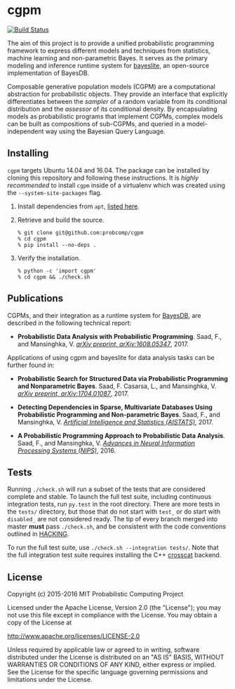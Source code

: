 # cgpm

[![Build Status](https://travis-ci.org/probcomp/cgpm.svg?branch=master)](https://travis-ci.org/probcomp/cgpm)

The aim of this project is to provide a unified probabilistic programming
framework to express different models and techniques from statistics, machine
learning and non-parametric Bayes. It serves as the primary modeling and
inference runtime system for [bayeslite](https://github.com/probcomp/bayeslite),
an open-source implementation of BayesDB.

Composable generative population models (CGPM) are a computational abstraction
for probabilistic objects. They provide an interface that explicitly
differentiates between the _sampler_ of a random variable from its conditional
distribution and the _assessor_ of its conditional density. By encapsulating
models as probabilistic programs that implement CGPMs, complex models can be
built as compositions of sub-CGPMs, and queried in a model-independent way
using the Bayesian Query Language.

## Installing

`cgpm` targets Ubuntu 14.04 and 16.04. The package can be installed by cloning
this repository and following these instructions. It is _highly recommended_ to
install `cgpm` inside of a virtualenv which was created using the
`--system-site-packages` flag.

1. Install dependencies from `apt`, [listed here](https://github.com/probcomp/cgpm/blob/master/docker/ubuntu1404#L4-L14).

2. Retrieve and build the source.

    ```
    % git clone git@github.com:probcomp/cgpm
    % cd cgpm
    % pip install --no-deps .
    ```

3. Verify the installation.

    ```
    % python -c 'import cgpm'
    % cd cgpm && ./check.sh
    ```

## Publications

CGPMs, and their integration as a runtime system for
[BayesDB](probcomp.csail.mit.edu/bayesdb/), are described in the following
technical report:

- __Probabilistic Data Analysis with Probabilistic Programming__.
Saad, F., and Mansinghka, V. [_arXiv preprint, arXiv:1608.05347_](https://arxiv.org/abs/1608.05347), 2017.

Applications of using cgpm and bayeslite for data analysis tasks can be further
found in:

- __Probabilistic Search for Structured Data via Probabilistic Programming and Nonparametric Bayes__.
Saad, F. Casarsa, L., and Mansinghka, V. [_arXiv preprint, arXiv:1704.01087_](https://arxiv.org/abs/1704.01087), 2017.

- __Detecting Dependencies in Sparse, Multivariate Databases Using Probabilistic Programming and Non-parametric Bayes__.
Saad, F., and Mansinghka, V. [_Artificial Intelligence and Statistics (AISTATS)_](http://proceedings.mlr.press/v54/saad17a.html), 2017.

- __A Probabilistic Programming Approach to Probabilistic Data Analysis__.
Saad, F., and Mansinghka, V. [_Advances in Neural Information Processing Systems (NIPS)_](https://papers.nips.cc/paper/6060-a-probabilistic-programming-approach-to-probabilistic-data-analysis.html), 2016.


## Tests

Running `./check.sh` will run a subset of the tests that are considered complete
and stable. To launch the full test suite, including continuous integration
tests, run `py.test` in the root directory. There are more tests in the `tests/`
directory, but those that do not start with `test_` or do start with `disabled_`
are not considered ready. The tip of every branch merged into master __must__
pass `./check.sh`, and be consistent with the code conventions outlined in
[HACKING](HACKING).

To run the full test suite, use `./check.sh --integration tests/`. Note that the
full integration test suite requires installing the C++
[crosscat](https://github.com/probcomp/crosscat) backend.

## License

Copyright (c) 2015-2016 MIT Probabilistic Computing Project

Licensed under the Apache License, Version 2.0 (the "License");
you may not use this file except in compliance with the License.
You may obtain a copy of the License at

   http://www.apache.org/licenses/LICENSE-2.0

Unless required by applicable law or agreed to in writing, software
distributed under the License is distributed on an "AS IS" BASIS,
WITHOUT WARRANTIES OR CONDITIONS OF ANY KIND, either express or implied.
See the License for the specific language governing permissions and
limitations under the License.
